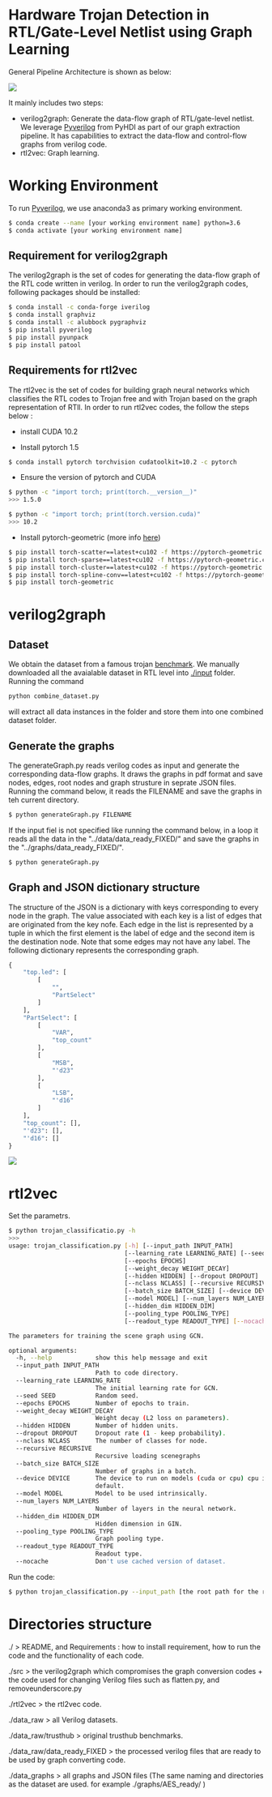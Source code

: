 # Hardware Trojan Detection in RTL/Gate-Level Netlist using Graph Learning  


General Pipeline Architecture is shown as below:

![](https://github.com/louisccc/hard_hard_graph/blob/master/figures/pipeline.png?raw=true)

It mainly includes two steps:
- verilog2graph: Generate the data-flow graph of RTL/gate-level netlist. We leverage [Pyverilog](https://github.com/PyHDI/Pyverilog) from PyHDI as part of our graph extraction pipeline. It has capabilities to extract the data-flow and control-flow graphs from verilog code.
- rtl2vec: Graph learning. 



# Working Environment
To run [Pyverilog](https://github.com/PyHDI/Pyverilog), we use anaconda3 as primary working environment.
```sh
$ conda create --name [your working environment name] python=3.6
$ conda activate [your working environment name]
```

## Requirement for verilog2graph
The verilog2graph is the set of codes for generating the data-flow graph of the RTL code written in verilog. In order to run the verilog2graph codes, following packages should be installed:
```sh
$ conda install -c conda-forge iverilog
$ conda install graphviz
$ conda install -c alubbock pygraphviz
$ pip install pyverilog
$ pip install pyunpack
$ pip install patool
```

## Requirements for rtl2vec
The rtl2vec is the set of codes for building graph neural networks which classifies the RTL codes to Trojan free and with Trojan based on the graph representation of RTll. In order to run rtl2vec codes, the follow the steps below :
- install CUDA 10.2

- Install pytorch 1.5
```sh
$ conda install pytorch torchvision cudatoolkit=10.2 -c pytorch
```

- Ensure the version of pytorch and CUDA 
```sh
$ python -c "import torch; print(torch.__version__)"
>>> 1.5.0

$ python -c "import torch; print(torch.version.cuda)"
>>> 10.2
```

- Install pytorch-geometric (more info [here](https://pytorch-geometric.readthedocs.io/en/latest/notes/installation.html))
```sh
$ pip install torch-scatter==latest+cu102 -f https://pytorch-geometric.com/whl/torch-1.5.0.html
$ pip install torch-sparse==latest+cu102 -f https://pytorch-geometric.com/whl/torch-1.5.0.html
$ pip install torch-cluster==latest+cu102 -f https://pytorch-geometric.com/whl/torch-1.5.0.html
$ pip install torch-spline-conv==latest+cu102 -f https://pytorch-geometric.com/whl/torch-1.5.0.html
$ pip install torch-geometric
```

# verilog2graph
## Dataset
We obtain the dataset from a famous trojan [benchmark](http://www.trust-hub.org/benchmarks/trojan). We manually downloaded all the avaialable dataset in RTL level into [./input](https://github.com/louisccc/hard_hard_graph/tree/master/input) folder. 
Running the command
```python
python combine_dataset.py
```
will extract all data instances in the folder and store them into one combined dataset folder.

## Generate the graphs
The generateGraph.py reads verilog codes as input and generate the corresponding data-flow graphs. It draws the graphs in pdf format and save nodes, edges, root nodes and graph strusture in seprate JSON files.
Running the command below, it reads the FILENAME and save the graphs in teh current directory.
```sh
$ python generateGraph.py FILENAME
```
If the input fiel is not specified like running the command below, in a loop it reads all the data in the "../data/data_ready_FIXED/" and save the graphs in the "../graphs/data_ready_FIXED/".
```sh
$ python generateGraph.py
```


## Graph and JSON dictionary structure
The structure of the JSON is a dictionary with keys corresponding to every node in the graph. The value associated with each key is a list of edges that are originated from the key nofe. Each edge in the list is represented by a tuple in which the first element is the label of edge and the second item is the destination node. Note that some edges may not have any label. The following dictionary represents the corresponding graph.

```python
{
    "top.led": [
        [
            "",
            "PartSelect"
        ]
    ],
    "PartSelect": [
        [
            "VAR",
            "top_count"
        ],
        [
            "MSB",
            "'d23"
        ],
        [
            "LSB",
            "'d16"
        ]
    ],
    "top_count": [],
    "'d23": [],
    "'d16": []
}
```
![](https://github.com/RozhinYs/RTL2VEC/blob/master/graph_example.png)

# rtl2vec
Set the parametrs.
```sh
$ python trojan_classificatio.py -h 
>>>
usage: trojan_classification.py [-h] [--input_path INPUT_PATH]
                                [--learning_rate LEARNING_RATE] [--seed SEED]
                                [--epochs EPOCHS]
                                [--weight_decay WEIGHT_DECAY]
                                [--hidden HIDDEN] [--dropout DROPOUT]
                                [--nclass NCLASS] [--recursive RECURSIVE]
                                [--batch_size BATCH_SIZE] [--device DEVICE]
                                [--model MODEL] [--num_layers NUM_LAYERS]
                                [--hidden_dim HIDDEN_DIM]
                                [--pooling_type POOLING_TYPE]
                                [--readout_type READOUT_TYPE] [--nocache]

The parameters for training the scene graph using GCN.

optional arguments:
  -h, --help            show this help message and exit
  --input_path INPUT_PATH
                        Path to code directory.
  --learning_rate LEARNING_RATE
                        The initial learning rate for GCN.
  --seed SEED           Random seed.
  --epochs EPOCHS       Number of epochs to train.
  --weight_decay WEIGHT_DECAY
                        Weight decay (L2 loss on parameters).
  --hidden HIDDEN       Number of hidden units.
  --dropout DROPOUT     Dropout rate (1 - keep probability).
  --nclass NCLASS       The number of classes for node.
  --recursive RECURSIVE
                        Recursive loading scenegraphs
  --batch_size BATCH_SIZE
                        Number of graphs in a batch.
  --device DEVICE       The device to run on models (cuda or cpu) cpu in
                        default.
  --model MODEL         Model to be used intrinsically.
  --num_layers NUM_LAYERS
                        Number of layers in the neural network.
  --hidden_dim HIDDEN_DIM
                        Hidden dimension in GIN.
  --pooling_type POOLING_TYPE
                        Graph pooling type.
  --readout_type READOUT_TYPE
                        Readout type.
  --nocache             Don't use cached version of dataset.
```

Run the code:
```sh
$ python trojan_classification.py --input_path [the root path for the ready fixed folder]
```

# Directories structure
./ > README, and Requirements : how to install requirement, how to run the code and the functionality of each code.

./src > the verilog2graph which compromises the graph conversion codes + the code used for changing Verilog files such as flatten.py, and removeunderscore.py

./rtl2vec > the rtl2vec code.

./data_raw > all Verilog datasets.

./data_raw/trusthub > original trusthub benchmarks.

./data_raw/data_ready_FIXED > the processed verilog files that are ready to be used by graph converting code.

./data_graphs > all graphs and JSON files (The same naming and directories as the dataset are used. for example ./graphs/AES_ready/ )
